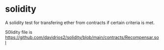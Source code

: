 # solidity
A solidity test for transfering ether from contracts if certain criteria is met.

S0lidity file is https://github.com/davidrios2/solidity/blob/main/contracts/Recompensar.sol
